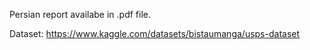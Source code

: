Persian report availabe in .pdf file.

Dataset: https://www.kaggle.com/datasets/bistaumanga/usps-dataset
